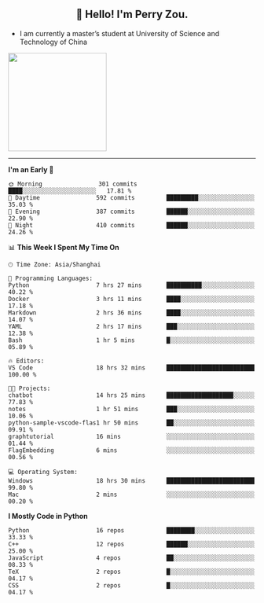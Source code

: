 <h2 align="center">👋 Hello! I'm Perry Zou.</h2>

- I am currently a master’s student at University of Science and Technology of China

<img height=200 align="center" src="https://github-readme-stats.vercel.app/api?username=zonepg" />

-------

<!--START_SECTION:waka-->
**I'm an Early 🐤** 

```text
🌞 Morning                301 commits         ████░░░░░░░░░░░░░░░░░░░░░   17.81 % 
🌆 Daytime                592 commits         █████████░░░░░░░░░░░░░░░░   35.03 % 
🌃 Evening                387 commits         ██████░░░░░░░░░░░░░░░░░░░   22.90 % 
🌙 Night                  410 commits         ██████░░░░░░░░░░░░░░░░░░░   24.26 % 
```


📊 **This Week I Spent My Time On** 

```text
🕑︎ Time Zone: Asia/Shanghai

💬 Programming Languages: 
Python                   7 hrs 27 mins       ██████████░░░░░░░░░░░░░░░   40.22 % 
Docker                   3 hrs 11 mins       ████░░░░░░░░░░░░░░░░░░░░░   17.18 % 
Markdown                 2 hrs 36 mins       ████░░░░░░░░░░░░░░░░░░░░░   14.07 % 
YAML                     2 hrs 17 mins       ███░░░░░░░░░░░░░░░░░░░░░░   12.38 % 
Bash                     1 hr 5 mins         █░░░░░░░░░░░░░░░░░░░░░░░░   05.89 % 

🔥 Editors: 
VS Code                  18 hrs 32 mins      █████████████████████████   100.00 % 

🐱‍💻 Projects: 
chatbot                  14 hrs 25 mins      ███████████████████░░░░░░   77.83 % 
notes                    1 hr 51 mins        ███░░░░░░░░░░░░░░░░░░░░░░   10.06 % 
python-sample-vscode-flas1 hr 50 mins        ██░░░░░░░░░░░░░░░░░░░░░░░   09.91 % 
graphtutorial            16 mins             ░░░░░░░░░░░░░░░░░░░░░░░░░   01.44 % 
FlagEmbedding            6 mins              ░░░░░░░░░░░░░░░░░░░░░░░░░   00.56 % 

💻 Operating System: 
Windows                  18 hrs 30 mins      █████████████████████████   99.80 % 
Mac                      2 mins              ░░░░░░░░░░░░░░░░░░░░░░░░░   00.20 % 
```

**I Mostly Code in Python** 

```text
Python                   16 repos            ████████░░░░░░░░░░░░░░░░░   33.33 % 
C++                      12 repos            ██████░░░░░░░░░░░░░░░░░░░   25.00 % 
JavaScript               4 repos             ██░░░░░░░░░░░░░░░░░░░░░░░   08.33 % 
TeX                      2 repos             █░░░░░░░░░░░░░░░░░░░░░░░░   04.17 % 
CSS                      2 repos             █░░░░░░░░░░░░░░░░░░░░░░░░   04.17 % 
```




<!--END_SECTION:waka-->
